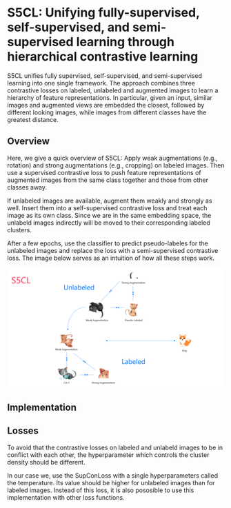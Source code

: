 # S5CL: Unifying fully-supervised, self-supervised, and semi-supervised learning through hierarchical contrastive learning

S5CL unifies fully supervised, self-supervised, and semi-supervised learning into one single framework. The approach combines three contrastive losses on labeled, unlabeled and augmented images to learn a hierarchy of feature representations. In particular, given an input, similar images and augmented views are embedded the closest, followed by different looking images, while images from different classes have the greatest distance.

## Overview

Here, we give a quick overview of S5CL: Apply weak augmentations (e.g., rotation) and strong augmentations (e.g., cropping) on labeled images. Then use a supervised contrastive loss to push feature representations of augmented images from the same class together and those from other classes away. 

If unlabeled images are available, augment them weakly and strongly as well. Insert them into a self-supervised contrastive loss and treat each image as its own class. Since we are in the same embedding space, the unlabeld images indirectly will be moved to their corresponding labeled clusters. 

After a few epochs, use the classifier to predict pseudo-labeles for the unlabeled images and replace the loss with a semi-supervised contrastive loss. The image below serves as an intuition of how all these steps work.

![illustration](img/illustration.png)


## Implementation


## Losses

To avoid that the contrastive losses on labeled and unlabeld images to be in conflict with each other, the hyperparameter which controls the cluster density should be different.

In our case we, use the SupConLoss with a single hyperparameters called the temperature. Its value should be higher for unlabeled images than for labeled images. Instead of this loss, it is also pososible to use this implementation with other loss functions.


